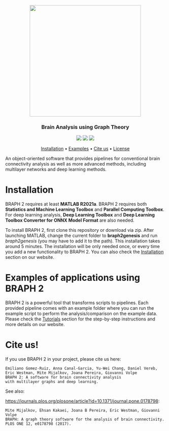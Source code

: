 <p align="center">
  <img width="350" src=https://github.com/softmatterlab/BRAPH-2-Matlab/blob/develop/braph2genesis/src/util/braph2icon.png>
</p>

<h3 align="center">Brain Analysis using Graph Theory</h3>
<p align="center">
  <a href="https://twitter.com/braph2software" alt="tweeter"><img src="https://img.shields.io/twitter/url?label=BRAPH%202&style=social&url=https%3A%2F%2Ftwitter.com%2Fbraph2software"></a>
  <a href="http://braph.org/" alt="website"><img src="https://img.shields.io/website?up_message=braph.org&url=http%3A%2F%2Fbraph.org%2F"></a>
  <a href="https://doi.org/10.1371/journal.pone.0178798" alt="DOI"><img src="https://img.shields.io/badge/DOI-10.1371%2Fjournal.pone.0178798-blue">
  </a>
</p>
<p align="center">
  <a href="#installation">Installation</a> •
  <a href="#examples-of-applications-using-braph-2">Examples</a> •
  <a href="#cite-us">Cite us</a> •
  <a href="https://github.com/softmatterlab/BRAPH-2-Matlab/blob/develop/LICENSE">License</a> 
</p>


An object-oriented software that provides pipelines for conventional brain connectivity analysis as well as more advanced methods, including multilayer networks and deep learning methods.

# Installation

BRAPH 2 requires at least **MATLAB R2021a**. BRAPH 2 requires both **Statistics and Machine Learning Toolbox** and **Parallel Computing Toolbox**. For deep learning analysis, **Deep Learning Toolbox** and **Deep Learning Toolbox Converter for ONNX Model Format** are also needed.

To install BRAPH 2, first clone this repository or download via zip. 
After launching MATLAB, change the current folder to **braph2genesis** and run *braph2genesis* (you may have to add it to the path). This installation takes around 5 minutes.
The installation will be only needed once, or every time you add a new functionality to BRAPH 2.
You can also check the <a href="http://braph.org/software/braph-2/ ">Installation</a> section on our website.

# Examples of applications using BRAPH 2

BRAPH 2 is a powerful tool that transforms scripts to pipelines.
Each provided pipeline comes with an example folder where you can run the example script to perform the analysis/comparison on the example data.
Please check the <a href="http://braph.org/tutorials/">Tutorials</a> section for the step-by-step instructions and more details on our website.

# Cite us!
If you use BRAPH 2 in your project, please cite us here:

```
Emiliano Gomez-Ruiz, Anna Canal-Garcia, Yu-Wei Chang, Daniel Vereb, 
Eric Westman, Mite Mijalkov, Joana Pereira, Giovanni Volpe
BRAPH 2: A software for brain connectivity analysis 
with multilayer graphs and deep learning.
```

See also:

<https://journals.plos.org/plosone/article?id=10.1371/journal.pone.0178798>:
```
Mite Mijalkov, Ehsan Kakaei, Joana B Pereira, Eric Westman, Giovanni Volpe
BRAPH: A graph theory software for the analysis of brain connectivity.
PLOS ONE 12, e0178798 (2017).
```
